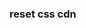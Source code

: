 ### reset css cdn

<!-- html -->
<link rel="stylesheet" href="https://cdn.jsdelivr.net/npm/reset-css@5.0.1/reset.min.css">
<!-- ''' -->